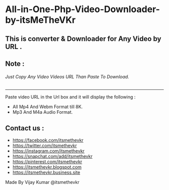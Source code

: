 # All-in-One-Php-Video-Downloader-by-itsMeTheVKr
## This is converter & Downloader for Any Video by URL .

## Note :
###### Just Copy Any Video Videos URL Than Paste To Download.
-------------------
 Paste video URL in the Url box and it will display the following :
 
 * All Mp4 And Webm Format till 8K.
 * Mp3 And M4a Audio Format.
 
## Contact us :

*  https://facebook.com/itsmethevkr
*  https://twitter.com/itsmethevkr
*  https://instagram.com/itsmethevkr
*  https://snapchat.com/add/itsmethevkr
*  https://pinterest.com/itsmethevkr
*  https://itsmethevkr.blogspot.com
*  https://itsmethevkr.business.site

 Made By Vijay Kumar @itsmethevkr
